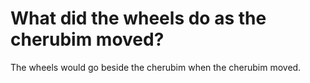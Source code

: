 # What did the wheels do as the cherubim moved?

The wheels would go beside the cherubim when the cherubim moved.
